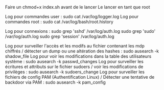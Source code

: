 Faire un chmod+x index.sh avant de le lancer
Le lancer en tant que root

Log pour commandes user : sudo cat /var/log/logger.log
Log pour commandes root : sudo cat /var/log/bash/root.history

Log pour connexions :
sudo grep 'sshd' /var/log/auth.log
sudo grep 'sudo' /var/log/auth.log
sudo grep 'session' /var/log/auth.log

Log pour surveiller l'accès et les modifs au fichier contenant les mdp chiffrés / détecter un dump ou une altération des hashes : sudo ausearch -k shadow_file
Log pour voir les modifications dans la table des utilisateurs système : sudo ausearch -k passwd_changes
Log pour surveiller les écritures et attributs sur le fichier sudoers / voir les modifications de privilèges : sudo ausearch -k sudoers_change
Log pour surveiller les fichiers de config PAM (Authentification Linux) / Détecter une tentative de backdoor via PAM : sudo ausearch -k pam_config

